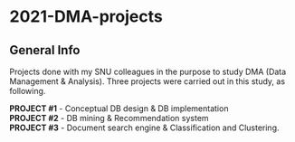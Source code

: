 # 2021-DMA-projects
## General Info
Projects done with my SNU colleagues in the purpose to study DMA (Data Management &amp; Analysis). Three projects were carried out in this study, as following.

**PROJECT #1** - Conceptual DB design & DB implementation  
**PROJECT #2** - DB mining & Recommendation system  
**PROJECT #3** - Document search engine & Classification and Clustering. 
